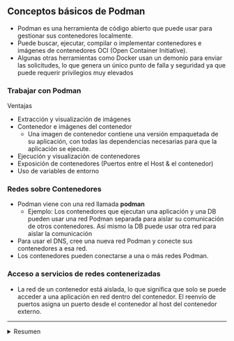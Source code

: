 ## Conceptos básicos de Podman

- Podman es una herramienta de código abierto que puede usar para gestionar sus contenedores localmente.
- Puede buscar, ejecutar, compilar o implementar contenedores e imágenes de contenedores OCI (Open Container Initiative).
- Algunas otras herramientas como Docker usan un demonio para enviar las solicitudes, lo que genera un único punto de falla y seguridad ya que puede requerir privilegios muy elevados

### Trabajar con Podman
Ventajas
- Extracción y visualización de imágenes 
- Contenedor e imágenes del contenedor
    - Una imagen de contenedor contiene una versión empaquetada de su aplicación, con todas las dependencias necesarias para que la aplicación se ejecute.
- Ejecución y visualización de contenedores
- Exposición de contenedores (Puertos entre el Host & el contenedor)
- Uso de variables de entorno 

### Redes sobre Contenedores
- Podman viene con una red llamada **podman**
    - Ejemplo: Los contenedores que ejecutan una aplicación y una DB pueden usar una red Podman separada para aislar su comunicación de otros contenedores. Así mismo la DB puede usar otra red para aislar la comunicación
- Para usar el DNS, cree una nueva red Podman y conecte sus contenedores a esa red.
- Los contenedores pueden conectarse a una o más redes Podman.

### Acceso a servicios de redes contenerizadas
- La red de un contenedor está aislada, lo que significa que solo se puede acceder a una aplicación en red dentro del contenedor. El reenvío de puertos asigna un puerto desde el contenedor al host del contenedor externo.







___

<details><summary> Resumen
</summary>

- Use el comando podman run para iniciar el contenedor.<br>
- Comunicación de un contenedor a otro mediante el uso de redes Podman, que incluyen:<br>
   - Gestión de redes Podman mediante el uso de subcomandos podman network.<br>
   - Conectar un contenedor a una red en la creación del contenedor y mientras se ejecuta.<br>
- Use el reenvío de puertos para exponer un proceso contenerizado al entorno del host.<br>
- Use los comandos podman stop y podman kill para detener un contenedor.<br>
- Use el comando podman ps para mostrar una lista de los contenedores.<br>
- Use el comando podman cp para copiar archivos desde y hacia contenedores.<br>
- Gestione el ciclo de vida de los contenedores mediante el uso de podman start, podman pause, podman restart y otros comandos de Podman.<br>
</details>